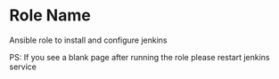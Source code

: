 Role Name
=========

Ansible role to install and configure jenkins

PS: If you see a blank page after running the role please restart jenkins service
